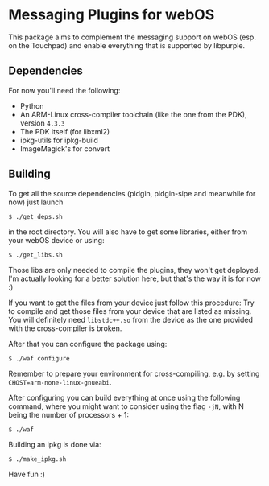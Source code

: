 Messaging Plugins for webOS
===========================

This package aims to complement the messaging support on webOS (esp. on the
Touchpad) and enable everything that is supported by libpurple.

Dependencies
------------

For now you'll need the following:

- Python
- An ARM-Linux cross-compiler toolchain (like the one from the PDK),
    version `4.3.3`
- The PDK itself (for libxml2)
- ipkg-utils for ipkg-build
- ImageMagick's for convert

Building
--------

To get all the source dependencies (pidgin, pidgin-sipe and meanwhile for now)
just launch

    $ ./get_deps.sh

in the root directory. You will also have to get some libraries, either from
your webOS device or using:

    $ ./get_libs.sh

Those libs are only needed to compile the plugins, they won't get deployed. I'm
actually looking for a better solution here, but that's the way it is for now :)

If you want to get the files from your device just follow this procedure: Try to
compile and get those files from your device that are listed as missing. You
will definitely need `libstdc++.so` from the device as the one provided with the
cross-compiler is broken.

After that you can configure the
package using:

    $ ./waf configure

Remember to prepare your environment for cross-compiling, e.g. by setting
`CHOST=arm-none-linux-gnueabi`.

After configuring you can build everything at once using the following command,
where you might want to consider using the flag `-jN`, with N being the number
of processors + 1:

    $ ./waf

Building an ipkg is done via:

    $ ./make_ipkg.sh

Have fun :)
